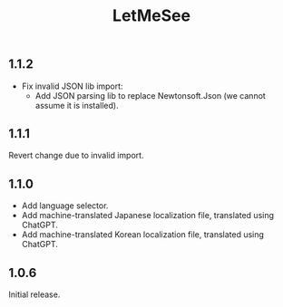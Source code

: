 ﻿---
title: LetMeSee
---

## 1.1.2

- Fix invalid JSON lib import:
  - Add JSON parsing lib to replace Newtonsoft.Json (we cannot assume it is installed).

## 1.1.1

Revert change due to invalid import.

## 1.1.0

- Add language selector.
- Add machine-translated Japanese localization file, translated using ChatGPT.
- Add machine-translated Korean localization file, translated using ChatGPT.

## 1.0.6

Initial release.
